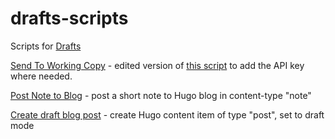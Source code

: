 # drafts-scripts
Scripts for [Drafts](https://getdrafts.com/)

[Send To Working Copy](/scripts/send-to-working-copy.js) - edited version of [this script](https://actions.getdrafts.com/a/1Pe) to add the API key where needed.

[Post Note to Blog](/scripts/post-note-to-blog.js) - post a short note to Hugo blog in content-type "note"

[Create draft blog post](/scripts/create-draft-post.js) - create Hugo content item of type "post", set to draft mode
